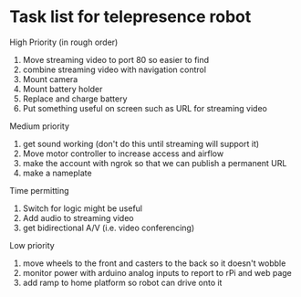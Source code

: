 # Task list for telepresence robot

High Priority (in rough order)

1. Move streaming video to port 80 so easier to find
1. combine streaming video with navigation control
1. Mount camera
1. Mount battery holder
1. Replace and charge battery
1. Put something useful on screen such as URL for streaming video

Medium priority

1. get sound working (don't do this until streaming will support it)
1. Move motor controller to increase access and airflow
1. make the account with ngrok so that we can publish a permanent URL  
1. make a nameplate


Time permitting

1. Switch for logic might be useful
1. Add audio to streaming video
1. get bidirectional A/V (i.e. video conferencing)

Low priority

1. move wheels to the front and casters to the back so it doesn't wobble
1. monitor power with arduino analog inputs to report to rPi and web page
1. add ramp to home platform so robot can drive onto it

